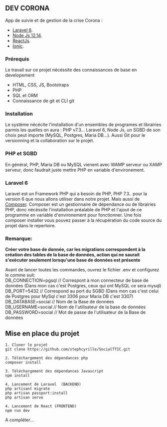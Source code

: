 ## DEV CORONA

App de suivie et de gestion de la crise Corona :

- [Laravel 6](https://laravel.com/docs).
- [Node Js 12.14](https://nodejs.org/en/).
- [ReactJs](https://fr.reactjs.org/).
- [Ionic](https://ionicframework.com/).


### Prérequis

Le travail sur ce projet nécéssite des connaissances de base en developement 
- HTML, CSS, JS, Bootstraps 
- PHP
- SQL et ORM
- Connaissance de git et CLI git 


### Installation

Le système nécécite l'installation d'un ensembles de programes et librairies parmis les quelles on aura : PHP v7.3... Laravel 6, Node Js, un SGBD de son choix peut importe (MySQL, Postgres, Maria DB...). Aussi Git pour le versionning et la collaboration sur le projet.


### PHP et SGBD

En général, PHP, Maria DB ou MySQL vienent avec WAMP serveur ou XAMP serveur, donc faudrait juste mettre PHP en variable d'environement.


### Laravel 6

Laravel est un Framework PHP qui a besoin de PHP, PHP 7.3.. pour la version 6 que nous allons utiliser dans notre projet. Mais aussi de [Composer](https://getcomposer.org/). Composer est un gestionnaire de dépendance ou de librairies PHP, donc nécéssite l'installation préalable de PHP et l'ajout de ce programme en variable d'environement pour fonctionner.
Une fois composer installer vous pouvez passer à la récupération du code source du projet dans le repertoire.


### Remarque: 

**Créer votre base de donnée, car les migrations correspondent à la création des tables de la base de données, action qui ne saurait s'exécuter seulement lorsqu'une base de données est présente** 

Avant de lancer toutes les commandes, ouvrez le fichier .env et configurez le comme suit: <br />
    DB_CONNECTION=pgsql     // Correspont à mon connecteur de base de données (Dans mon cas c'est Postgres, ceux qui ont MySQL ce sera mysql)<br />
    DB_PORT=5432            // Correspond au port du SGBD (Dans mon cas c'est celui de Postgres pour MySql c'est 3306 pour Maria DB c'est 3307)<br />
    DB_DATABASE=social       // Nom de la Base de données<br />
    DB_USERNAME=social       // Nom de l'utilisateur de la base de données<br />
    DB_PASSWORD=social       // Mot de passe de l'utilisateur de la Base de données <br />


## Mise en place du projet

    1. Cloner le projet 
    git clone https://github.com/stephcyrille/SocialTTIC.git

    2. Téléchargement des dépendances php 
    composer install

    3. Téléchargement des dépendances Javascript 
    npm install

    4. Lancement de Laravel  (BACKEND)
    php artisant migrate
    php artisan passport:install
    php artisan serve

    4. Lancement de React (FRONTEND)
    npm run dev


A compléter...
    
